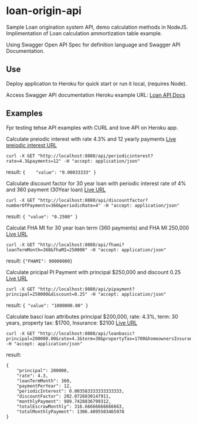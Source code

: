 # loan-origin-api
Sample Loan origination system API, demo calculation methods in NodeJS. Implimentation of Loan calculation ammortization table example.

Using Swagger Open API Spec for definition language and Swagger API Documentation.

## Use
Deploy application to Heroku for quick start or run it local, (requires Node).

Access Swagger API documentation Heroku example URL: [Loan API Docs](https://loan-origin-api-stage.herokuapp.com/docs/) 

## Examples

Fpr testing tehse API examples with CURL and love API on Heroku app.

Calculate preiodic interest with rate 4.3% and 12 yearly payments [Live preiodic interest URL](https://loan-origin-api-stage.herokuapp.com/api/periodicinterest?rate=4.3&payments=12)

```
curl -X GET "http://localhost:8080/api/periodicinterest?rate=4.3&payments=12" -H "accept: application/json"
```
result: `{    "value": "0.00033333" }`

Calculate discount factor for 30 year loan with periodic interest rate of 4% and 360 payment (30Year loan) [Live URL](https://loan-origin-api-stage.herokuapp.com/api/discountfactor?numberOfPayments=360&periodicRate=4)

```
curl -X GET "http://localhost:8080/api/discountfactor?numberOfPayments=360&periodicRate=4" -H "accept: application/json"
```
result: `{
    "value": "0.2500"
}`

Calculat FHA MI for 30 year loan term (360 payments) and FHA MI 250,000 [Live URL](https://loan-origin-api-stage.herokuapp.com/api/fhami?loanTermMonth=360&fhaMI=250000)

```
curl -X GET "http://localhost:8080/api/fhami?loanTermMonth=360&fhaMI=250000" -H "accept: application/json"
```
result: `{"FHAMI": 90000000}`

Calculate pricipal PI Payment with principal $250,000 and discount 0.25 [Live URL](https://loan-origin-api-stage.herokuapp.com/api/pipayment?principal=250000&discount=0.25) 

```
curl -X GET "http://localhost:8080/api/pipayment?principal=250000&discount=0.25" -H "accept: application/json"
```
result: `{
    "value": "1000000.00"
}`

Calculate basci loan attributes principal $200,000, rate: 4.3%, term: 30 years, property tax: $1700, Insurance: $2100 [Live URL](https://loan-origin-api-stage.herokuapp.com/api/loanbasic?principal=200000.00&rate=4.3&term=30&propertyTax=1700&homeownersInsurance=2100)

```
curl -X GET "http://localhost:8080/api/loanbasic?principal=200000.00&rate=4.3&term=30&propertyTax=1700&homeownersInsurance=2100" -H "accept: application/json"
```
result:

```
{
    "principal": 200000,
    "rate": 4.3,
    "loanTermMonth": 360,
    "paymentPerYear": 12,
    "periodicInterest": 0.003583333333333333,
    "discountFactor": 202.0726830147911,
    "monthlyPayment": 989.7428836799312,
    "totalEscrowMonthly": 316.66666666666663,
    "totalMonthlyPayment": 1306.4095503465978
}
```


